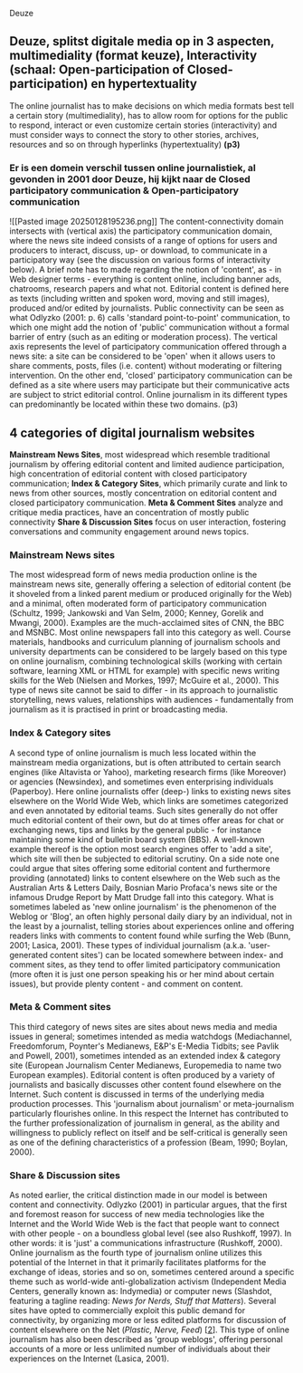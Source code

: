 Deuze


## Deuze, splitst digitale media op in 3 aspecten, multimediality (format keuze), Interactivity (schaal: Open-participation of Closed-participation) en hypertextuality

The online journalist has to make decisions on which media formats best tell a certain story (multimediality), has to allow room for options for the public to respond, interact or even customize certain stories (interactivity) and must consider ways to connect the story to other stories, archives, resources and so on through hyperlinks (hypertextuality) 
**(p3)**




### Er is een domein verschil tussen online journalistiek, al gevonden in 2001 door Deuze, hij kijkt naar de Closed participatory communication & Open-participatory communication

![[Pasted image 20250128195236.png]]
The content-connectivity domain intersects with (vertical axis) the participatory communication domain, where the news site indeed consists of a range of options for users and producers to interact, discuss, up- or download, to communicate in a participatory way (see the discussion on various forms of interactivity below). A brief note has to made regarding the notion of 'content', as - in Web designer terms - everything is content online, including banner ads, chatrooms, research papers and what not. Editorial content is defined here as texts (including written and spoken word, moving and still images), produced and/or edited by journalists. Public connectivity can be seen as what Odlyzko (2001: p. 6) calls 'standard point-to-point' communication, to which one might add the notion of 'public' communication without a formal barrier of entry (such as an editing or moderation process). The vertical axis represents the level of participatory communication offered through a news site: a site can be considered to be 'open' when it allows users to share comments, posts, files (i.e. content) without moderating or filtering intervention. On the other end, 'closed' participatory communication can be defined as a site where users may participate but their communicative acts are subject to strict editorial control. Online journalism in its different types can predominantly be located within these two domains.
(p3)

## 4 categories of digital journalism websites
**Mainstream News Sites**, most widespread which resemble traditional journalism by offering editorial content and limited audience participation, high concentration of editorial content with closed participatory communication; 
**Index & Category Sites**, which primarily curate and link to news from other sources, mostly concentration on editorial content and closed participatory communication. 
**Meta & Comment Sites** analyze and critique media practices, have an concentration of mostly public connectivity **Share & Discussion Sites** focus on user interaction, fostering conversations and community engagement around news topics.


### Mainstream News sites

The most widespread form of news media production online is the mainstream news site, generally offering a selection of editorial content (be it shoveled from a linked parent medium or produced originally for the Web) and a minimal, often moderated form of participatory communication (Schultz, 1999; Jankowski and Van Selm, 2000; Kenney, Gorelik and Mwangi, 2000). Examples are the much-acclaimed sites of CNN, the BBC and MSNBC. Most online newspapers fall into this category as well. Course materials, handbooks and curriculum planning of journalism schools and university departments can be considered to be largely based on this type on online journalism, combining technological skills (working with certain software, learning XML or HTML for example) with specific news writing skills for the Web (Nielsen and Morkes, 1997; McGuire et al., 2000). This type of news site cannot be said to differ - in its approach to journalistic storytelling, news values, relationships with audiences - fundamentally from journalism as it is practised in print or broadcasting media.

### Index & Category sites

A second type of online journalism is much less located within the mainstream media organizations, but is often attributed to certain search engines (like Altavista or Yahoo), marketing research firms (like Moreover) or agencies (Newsindex), and sometimes even enterprising individuals (Paperboy). Here online journalists offer (deep-) links to existing news sites elsewhere on the World Wide Web, which links are sometimes categorized and even annotated by editorial teams. Such sites generally do not offer much editorial content of their own, but do at times offer areas for chat or exchanging news, tips and links by the general public - for instance maintaining some kind of bulletin board system (BBS). A well-known example thereof is the option most search engines offer to 'add a site', which site will then be subjected to editorial scrutiny. On a side note one could argue that sites offering some editorial content and furthermore providing (annotated) links to content elsewhere on the Web such as the Australian Arts & Letters Daily, Bosnian Mario Profaca's news site or the infamous Drudge Report by Matt Drudge fall into this category. What is sometimes labeled as 'new online journalism' is the phenomenon of the Weblog or 'Blog', an often highly personal daily diary by an individual, not in the least by a journalist, telling stories about experiences online and offering readers links with comments to content found while surfing the Web (Bunn, 2001; Lasica, 2001). These types of individual journalism (a.k.a. 'user-generated content sites') can be located somewhere between index- and comment sites, as they tend to offer limited participatory communication (more often it is just one person speaking his or her mind about certain issues), but provide plenty content - and comment on content.

### Meta & Comment sites

This third category of news sites are sites about news media and media issues in general; sometimes intended as media watchdogs (Mediachannel, Freedomforum, Poynter's Medianews, E&P's E-Media Tidbits; see Pavlik and Powell, 2001), sometimes intended as an extended index & category site (European Journalism Center Medianews, Europemedia to name two European examples). Editorial content is often produced by a variety of journalists and basically discusses other content found elsewhere on the Internet. Such content is discussed in terms of the underlying media production processes. This 'journalism about journalism' or meta-journalism particularly flourishes online. In this respect the Internet has contributed to the further professionalization of journalism in general, as the ability and willingness to publicly reflect on itself and be self-critical is generally seen as one of the defining characteristics of a profession (Beam, 1990; Boylan, 2000).

### Share & Discussion sites

As noted earlier, the critical distinction made in our model is between content and connectivity. Odlyzko (2001) in particular argues, that the first and foremost reason for success of new media technologies like the Internet and the World Wide Web is the fact that people want to connect with other people - on a boundless global level (see also Rushkoff, 1997). In other words: it is 'just' a communications infrastructure (Rushkoff, 2000). Online journalism as the fourth type of journalism online utilizes this potential of the Internet in that it primarily facilitates platforms for the exchange of ideas, stories and so on, sometimes centered around a specific theme such as world-wide anti-globalization activism (Independent Media Centers, generally known as: Indymedia) or computer news (Slashdot, featuring a tagline reading: _News for Nerds, Stuff that Matters_). Several sites have opted to commercially exploit this public demand for connectivity, by organizing more or less edited platforms for discussion of content elsewhere on the Net (_Plastic, Nerve, Feed_) [[2](https://firstmonday.org/ojs/index.php/fm/article/download/893/802?inline=1#note2)]. This type of online journalism has also been described as 'group weblogs', offering personal accounts of a more or less unlimited number of individuals about their experiences on the Internet (Lasica, 2001).

